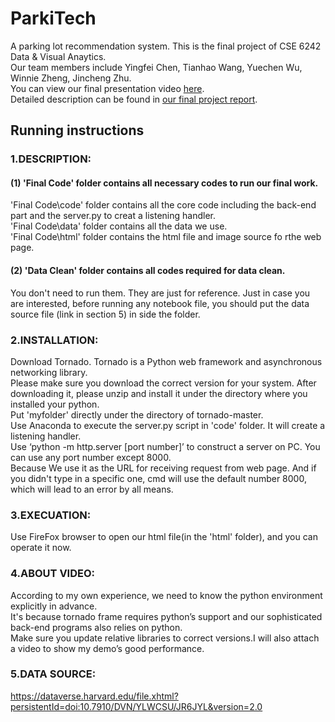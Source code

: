 # ParkiTech
A parking lot recommendation system. This is the final project of CSE 6242 Data &amp; Visual Anaytics.  
Our team members include Yingfei Chen, Tianhao Wang, Yuechen Wu, Winnie Zheng, Jincheng Zhu.  
You can view our final presentation video [here](https://youtu.be/-fOp2qo7tDM).  
Detailed description can be found in [our final project report](https://github.com/Jincheng97/ParkiTech/blob/master/CSE6242_final.pdf).

## Running instructions
### 1.DESCRIPTION:  
#### (1) 'Final Code' folder contains all necessary codes to run our final work.  
'Final Code\code' folder contains all the core code including the back-end part and the server.py to creat a listening handler.  
'Final Code\data' folder contains all the data we use.  
'Final Code\html' folder contains the html file and image source fo rthe web page.  
#### (2) 'Data Clean' folder contains all codes required for data clean. 
You don't need to run them. They are just for reference. Just in case you are interested, before running any notebook file, you should put the data source file (link in section 5) in side the folder.  

### 2.INSTALLATION:  
Download Tornado. Tornado is a Python web framework and asynchronous networking library.   
Please make sure you download the correct version for your system. After downloading it, please unzip and install it under the directory where you installed your python.  
Put 'myfolder' directly under the directory of tornado-master.  
Use Anaconda to execute the server.py script in 'code' folder. It will create a listening handler.  
Use ‘python -m http.server [port number]’ to construct a server on PC. You can use any port number except 8000.  
Because We use it as the URL for receiving request from web page. And if you didn't type in a specific one, cmd will use 
the default number 8000, which will lead to an error by all means.  

### 3.EXECUATION:  
Use FireFox browser to open our html file(in the 'html' folder), and you can operate it now.  

### 4.ABOUT VIDEO:  
According to my own experience, we need to know the python environment explicitly in advance.  
It's because tornado frame requires python’s support and our sophisticated back-end programs also relies on python.  
Make sure you update relative libraries to correct versions.I will also attach a video to show my demo’s good performance.  

### 5.DATA SOURCE:
https://dataverse.harvard.edu/file.xhtml?persistentId=doi:10.7910/DVN/YLWCSU/JR6JYL&version=2.0
